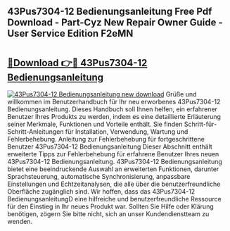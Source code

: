 ## 43Pus7304-12 Bedienungsanleitung Free Pdf Download - Part-Cyz New Repair Owner Guide - User Service Edition F2eMN

# <h2><a href="http://df0omhv.blite.top/?on=43Pus7304-12+Bedienungsanleitung">🔗Download 👉🔴 43Pus7304-12 Bedienungsanleitung</a></h2>

[![43Pus7304-12 Bedienungsanleitung new download](https://i.imgur.com/lujVjoI.png)](http://df0omhv.blite.top/?on=43Pus7304-12+Bedienungsanleitung)
Grüße und willkommen im Benutzerhandbuch für Ihr neu erworbenes 43Pus7304-12 Bedienungsanleitung. Dieses Handbuch soll Ihnen helfen, ein erfahrener Benutzer Ihres Produkts zu werden, indem es eine detaillierte Erläuterung seiner Merkmale, Funktionen und Vorteile enthält. Sie finden Schritt-für-Schritt-Anleitungen für Installation, Verwendung, Wartung und Fehlerbehebung. Anleitung zur Fehlerbehebung für fortgeschrittene Benutzer 43Pus7304-12 Bedienungsanleitung Dieser Abschnitt enthält erweiterte Tipps zur Fehlerbehebung für erfahrene Benutzer Ihres neuen 43Pus7304-12 Bedienungsanleitung. 43Pus7304-12 Bedienungsanleitung bietet eine beeindruckende Auswahl an erweiterten Funktionen, darunter Sprachsteuerung, automatische Synchronisierung, anpassbare Einstellungen und Echtzeitanalysen, die alle über die benutzerfreundliche Oberfläche zugänglich sind. Wir hoffen, dass das 43Pus7304-12 BedienungsanleitungD eine hilfreiche und benutzerfreundliche Ressource für den Einstieg in Ihr neues Produkt war. Sollten Sie Hilfe oder Klärung benötigen, zögern Sie bitte nicht, sich an unser Kundendienstteam zu wenden.
